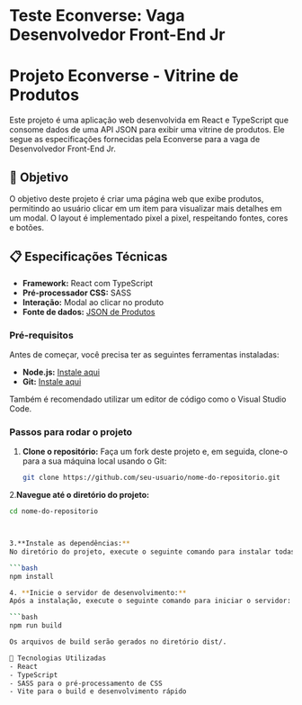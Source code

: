 # Teste Econverse: Vaga Desenvolvedor Front-End Jr

# Projeto Econverse - Vitrine de Produtos


Este projeto é uma aplicação web desenvolvida em React e TypeScript que consome dados de uma API JSON para exibir uma vitrine de produtos. Ele segue as especificações fornecidas pela Econverse para a vaga de Desenvolvedor Front-End Jr.

## 🎯 Objetivo

O objetivo deste projeto é criar uma página web que exibe produtos, permitindo ao usuário clicar em um item para visualizar mais detalhes em um modal. O layout é implementado pixel a pixel, respeitando fontes, cores e botões.

## 📋 Especificações Técnicas

- **Framework:** React com TypeScript
- **Pré-processador CSS:** SASS
- **Interação:** Modal ao clicar no produto
- **Fonte de dados:** [JSON de Produtos](https://app.econverse.com.br/teste-front-end/junior/tecnologia/lista-produtos/produtos.json)


### Pré-requisitos

Antes de começar, você precisa ter as seguintes ferramentas instaladas:

- **Node.js:** [Instale aqui](https://nodejs.org/)
- **Git:** [Instale aqui](https://git-scm.com/)

Também é recomendado utilizar um editor de código como o Visual Studio Code.

### Passos para rodar o projeto

1. **Clone o repositório:**
   Faça um fork deste projeto e, em seguida, clone-o para a sua máquina local usando o Git:

   ```bash
   git clone https://github.com/seu-usuario/nome-do-repositorio.git

2.**Navegue até o diretório do projeto:**

   ```bash
   cd nome-do-repositorio



3.**Instale as dependências:**
   No diretório do projeto, execute o seguinte comando para instalar todas as dependências:

```bash
npm install

4. **Inicie o servidor de desenvolvimento:**
   Após a instalação, execute o seguinte comando para iniciar o servidor:

```bash
npm run build

Os arquivos de build serão gerados no diretório dist/.

🚀 Tecnologias Utilizadas
- React
- TypeScript
- SASS para o pré-processamento de CSS
- Vite para o build e desenvolvimento rápido
